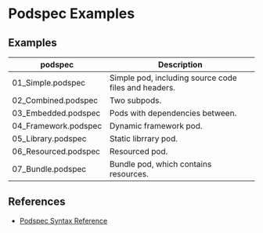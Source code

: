# Podspec Examples

## Examples

| podspec              | Description                                          |
| -------------------- | ---------------------------------------------------- |
| 01_Simple.podspec    | Simple pod, including source code files and headers. |
| 02_Combined.podspec  | Two subpods.                                         |
| 03_Embedded.podspec  | Pods with dependencies between.                      |
| 04_Framework.podspec | Dynamic framework pod.                               |
| 05_Library.podspec   | Static librrary pod.                                 |
| 06_Resourced.podspec | Resourced pod.                                       |
| 07_Bundle.podspec    | Bundle pod, which contains resources.                |

## References

- [Podspec Syntax Reference](https://guides.cocoapods.org/syntax/podspec.html)

